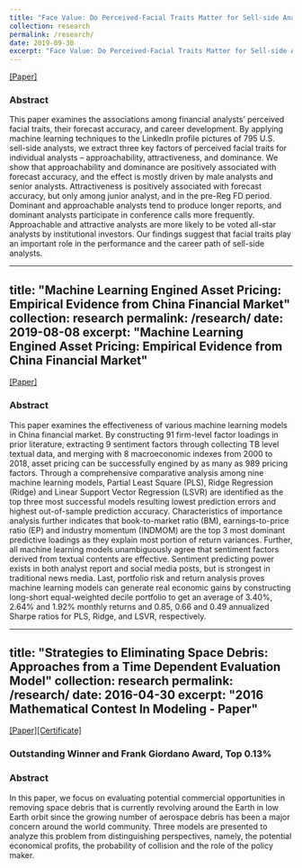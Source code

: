 ```yaml
---
title: "Face Value: Do Perceived-Facial Traits Matter for Sell-side Analysts?"
collection: research
permalink: /research/
date: 2019-09-30
excerpt: "Face Value: Do Perceived-Facial Traits Matter for Sell-side Analysts?"
---
```

[[Paper]]()
### Abstract
This paper examines the associations among financial analysts’ perceived facial traits, their forecast accuracy, and career development. By applying machine learning techniques to the LinkedIn profile pictures of 795 U.S. sell-side analysts, we extract three key factors of perceived facial traits for individual analysts – approachability, attractiveness, and dominance. We show that approachability and dominance are positively associated with forecast accuracy, and the effect is mostly driven by male analysts and senior analysts. Attractiveness is positively associated with forecast accuracy, but only among junior analyst, and in the pre-Reg FD period. Dominant and approachable analysts tend to produce longer reports, and dominant analysts participate in conference calls more frequently. Approachable and attractive analysts are more likely to be voted all-star analysts by institutional investors. Our findings suggest that facial traits play an important role in the performance and the career path of sell-side analysts.



---
title: "Machine Learning Engined Asset Pricing: Empirical
Evidence from China Financial Market"
collection: research
permalink: /research/
date: 2019-08-08
excerpt: "Machine Learning Engined Asset Pricing: Empirical
Evidence from China Financial Market"
---
[[Paper]]()
### Abstract
This paper examines the effectiveness of various machine learning models in China financial market. By constructing 91 firm-level factor loadings in prior literature, extracting 9 sentiment factors through collecting TB level textual data, and merging with 8 macroeconomic indexes from 2000 to 2018, asset pricing can be successfully engined by as many as 989 pricing factors. Through a comprehensive comparative analysis among nine machine learning models, Partial Least Square (PLS), Ridge Regression (Ridge) and Linear Support Vector Regression (LSVR) are identified as the top three most successful models resulting lowest prediction errors and highest out-of-sample prediction accuracy. Characteristics of importance analysis further indicates that book-to-market ratio (BM), earnings-to-price ratio (EP) and industry momentum (INDMOM) are the top 3 most dominant predictive loadings as they explain most portion of return variances. Further, all machine learning models unambiguously agree that sentiment factors derived from textual contents are effective. Sentiment predicting power exists in both analyst report and social media posts, but is strongest in traditional news media. Last, portfolio risk and return analysis proves machine learning models can generate real economic gains by constructing long-short equal-weighted decile portfolio to get an average of 3.40%, 2.64% and 1.92% monthly returns and 0.85, 0.66 and 0.49 annualized Sharpe ratios for PLS, Ridge, and LSVR, respectively.


---
title: "Strategies to Eliminating Space Debris: Approaches from a Time Dependent Evaluation Model"
collection: research
permalink: /research/
date: 2016-04-30
excerpt: "2016 Mathematical Contest In Modeling - Paper"
---
[[Paper]](http://charlesyan1.github.io/files/research/MCM/42745-paper.pdf)[[Certificate]](http://charlesyan1.github.io/files/research/MCM/42745.pdf)
### Outstanding Winner and Frank Giordano Award, Top 0.13%
### Abstract
In this paper, we focus on evaluating potential commercial opportunities in removing space debris that is currently revolving around the Earth in low Earth orbit since the growing number of aerospace debris has been a major concern around the world community. Three models are presented to analyze this problem from distinguishing perspectives, namely, the potential economical profits, the probability of collision and the role of the policy maker.



